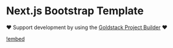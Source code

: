 # Next.js Bootstrap Template

❤️ Support development by using the [Goldstack Project Builder](https://goldstack.party) ❤️

[!embed](../../../docs/docs/modules/app-nextjs-bootstrap/index.md)
